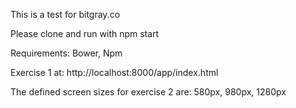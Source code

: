 This is a test for bitgray.co

Please clone and run with npm start

Requirements: Bower, Npm

Exercise 1 at: http://localhost:8000/app/index.html

The defined screen sizes for exercise 2 are: 580px, 980px, 1280px
